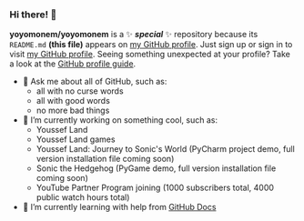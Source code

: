 ### Hi there! 👋


**yoyomonem/yoyomonem** is a ✨ **_special_** ✨ repository because its `README.md` **(this file)** appears on [my GitHub profile](https://github.com/yoyomonem/). Just sign up or sign in to visit [my GitHub profile](https://github.com/yoyomonem/). Seeing something unexpected at your profile? Take a look at the [GitHub profile guide](https://docs.github.com/en/github/setting-up-and-managing-your-github-profile).

* 💬 Ask me about all of GitHub, such as:
  * all with no curse words
  * all with good words
  * no more bad things
* 🔭 I’m currently working on something cool, such as:
  * Youssef Land
  * Youssef Land games
  * Youssef Land: Journey to Sonic's World (PyCharm project demo, full version installation file coming soon)
  * Sonic the Hedgehog (PyGame demo, full version installation file coming soon)
  * YouTube Partner Program joining (1000 subscribers total, 4000 public watch hours total)
* 🌱 I’m currently learning with help from [GitHub Docs](docs.github.com) 

<!-- Please be aware that curse words violate The Youssef Nasr Company and Youssef Land. -->

